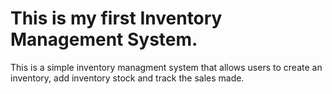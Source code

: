 # This is my first Inventory Management System.

This is a simple inventory managment system that allows users to create an inventory, add inventory stock and track the sales made. 

